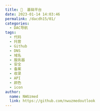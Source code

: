 ```yaml
---
title: 🔐  基础平台
date: 2023-01-14 14:03:46
permalink: /dacdh15/01/
categories: 
  - DAC导航
tags: 
  - 代码
  - 托管
  - Github
  - DNS
  - 域名
  - 服务器
  - 安全
  - 备案
  - 收录
  - API
  - 颜色
  - icon
author: 
  name: NWUzmed
  link: https://github.com/nwuzmedoutlook
---
```


<ClientOnly>
  <Card :cardData="cardData0" :cardListSize=4 carTitlColor="#000" carHoverColor="#000" />
</ClientOnly>

<script>
export default {
  data() {
    return {
      cardData0: [
{id: "0", cardSrc: "https://github.com/", cardImgSrc: "https://api.xinac.net/icon/?url=https://github.com/", cardName: "Github", cardContent: "面向开源及私有软件项目的托管平台",},
{cardSrc: "https://githubmemory.com/", cardImgSrc: "https://api.xinac.net/icon/?url=https://githubmemory.com/", cardName: "Githubmemory", cardContent: "search repos · vue",},
{cardSrc: "https://doc.fastgit.org/zh-cn/", cardImgSrc: "https://api.xinac.net/icon/?url=https://doc.fastgit.org/zh-cn/", cardName: "FastGit", cardContent: "一个对于 GitHub.com 的镜像加速器",},
{cardSrc: "https://hub.fastgit.org/", cardImgSrc: "https://api.xinac.net/icon/?url=https://hub.fastgit.org/", cardName: "GitHub镜像", cardContent: "Where the world builds software",},
{cardSrc: "https://toolwa.com/github/", cardImgSrc: "https://api.xinac.net/icon/?url=https://toolwa.com/github/", cardName: "GitHub加速下载", cardContent: "在线工具",},
{cardSrc: "https://jamstack.org/", cardImgSrc: "https://api.xinac.net/icon/?url=https://jamstack.org/", cardName: "Jamstack", cardContent: "For fast and secure sites",},
{cardSrc: "https://www.dnspod.cn/", cardImgSrc: "https://api.xinac.net/icon/?url=https://www.dnspod.cn/", cardName: "DNSPod", cardContent: "免费智能DNS解析服务商",},
{cardSrc: "https://gitee.com/", cardImgSrc: "https://api.xinac.net/icon/?url=https://gitee.com/", cardName: "Gitee", cardContent: "基于 Git 的代码托管和研发协作平台",},
{cardSrc: "https://www.freenom.com/", cardImgSrc: "https://api.xinac.net/icon/?url=https://www.freenom.com/", cardName: "Freenom", cardContent: "免费域名服务商",},
{cardSrc: "http://www.dot.tk/zh/index.html", cardImgSrc: "https://api.xinac.net/icon/?url=http://www.dot.tk/zh/index.html", cardName: "Dot TK", cardContent: "寻找一个新的免费域名",},
{cardSrc: "https://myssl.com/", cardImgSrc: "https://api.xinac.net/icon/?url=https://myssl.com/", cardName: "SSL/TLS安全评估报告", cardContent: "您部署的HTTPS网站安全吗?",},
{cardSrc: "https://gridea.dev/", cardImgSrc: "https://api.xinac.net/icon/?url=https://gridea.dev/", cardName: "Gridea", cardContent: "一个静态博客写作客户端",},
{cardSrc: "https://hexo.io/zh-cn/", cardImgSrc: "https://api.xinac.net/icon/?url=https://hexo.io/zh-cn/", cardName: "Hexo", cardContent: "快速、简洁且高效的博客框架",},
{cardSrc: "https://git-scm.com/", cardImgSrc: "https://api.xinac.net/icon/?url=https://git-scm.com/", cardName: "Git", cardContent: "免费的开源 分布式版本控制系统",},
{cardSrc: "https://www.jsdelivr.com/", cardImgSrc: "https://api.xinac.net/icon/?url=https://www.jsdelivr.com/", cardName: "jsDelivr", cardContent: "A free, fast, and reliable CDN for open source",},
{cardSrc: "https://workbench.umeng.com/", cardImgSrc: "https://api.xinac.net/icon/?url=https://workbench.umeng.com/", cardName: "友盟+工作台", cardContent: "国内领先的第三方全域数据智能服务商",},
{cardSrc: "http://busuanzi.ibruce.info/", cardImgSrc: "https://api.xinac.net/icon/?url=http://busuanzi.ibruce.info/", cardName: "不蒜子", cardContent: "极简网页计数器",},
{cardSrc: "https://www.jinrishici.com/#", cardImgSrc: "https://api.xinac.net/icon/?url=https://www.jinrishici.com/#", cardName: "今日诗词", cardContent: "诗词实时智能推荐 - 今日诗词开放接口 - 今日诗词 API",},
{cardSrc: "https://hitokoto.cn/", cardImgSrc: "https://api.xinac.net/icon/?url=https://hitokoto.cn/", cardName: "Hitokoto一言", cardContent: "提供一句话服务。",},
{cardSrc: "http://yijuzhan.com/", cardImgSrc: "https://api.xinac.net/icon/?url=http://yijuzhan.com/", cardName: "一句", cardContent: "汇聚有料文字",},
{cardSrc: "https://aplayer.js.org/#/zh-Hans/", cardImgSrc: "https://api.xinac.net/icon/?url=https://aplayer.js.org/#/zh-Hans/", cardName: "APlayer", cardContent: "a beautiful HTML5 music player",},
{cardSrc: "https://creativecommons.org/licenses/", cardImgSrc: "https://api.xinac.net/icon/?url=https://creativecommons.org/licenses/", cardName: "Creative Commons", cardContent: "知识共享许可协议",},
{cardSrc: "https://txc.qq.com/", cardImgSrc: "https://api.xinac.net/icon/?url=https://txc.qq.com/", cardName: "腾讯兔小巢", cardContent: "免费便捷的用户意见反馈服务平台",},
{cardSrc: "https://valine.js.org/", cardImgSrc: "https://api.xinac.net/icon/?url=https://valine.js.org/", cardName: "Valine", cardContent: "一款快速、简洁且高效的无后端评论系统。",},
{cardSrc: "https://www.5tu.cn/colors/yansebiao.html", cardImgSrc: "https://api.xinac.net/icon/?url=https://www.5tu.cn/colors/yansebiao.html", cardName: "颜色表大全", cardContent: "颜色代码 设计配色表 网页配色表",},
{cardSrc: "http://zhongguose.com/", cardImgSrc: "https://api.xinac.net/icon/?url=http://zhongguose.com/", cardName: "中国色", cardContent: "中国传统颜色",},
{cardSrc: "https://encycolorpedia.cn/", cardImgSrc: "https://api.xinac.net/icon/?url=https://encycolorpedia.cn/", cardName: "Encycolorpedia", cardContent: "十六进制颜色代码表，图表及调色板",},
{cardSrc: "https://www.color-hex.com/", cardImgSrc: "https://api.xinac.net/icon/?url=https://www.color-hex.com/", cardName: "Color Hex Color Codes", cardContent: "Color-hex gives information about colors including color models (RGB,HSL,HSV and CMYK),",},
{cardSrc: "https://mycolor.space/", cardImgSrc: "https://api.xinac.net/icon/?url=https://mycolor.space/", cardName: "ColorSpace", cardContent: "Color Palettes Generator and Color Gradient Tool",},
{cardSrc: "https://colordrop.io/", cardImgSrc: "https://api.xinac.net/icon/?url=https://colordrop.io/", cardName: "ColorDrop", cardContent: "New colors",},
{cardSrc: "https://www.sousuoyinqingtijiao.com/", cardImgSrc: "https://api.xinac.net/icon/?url=https://www.sousuoyinqingtijiao.com/", cardName: "屈站长", cardContent: "搜索引擎提交入口",},
{cardSrc: "https://www.shoulu8.net/", cardImgSrc: "https://api.xinac.net/icon/?url=https://www.shoulu8.net/", cardName: "收录吧", cardContent: "分类目录网_免费网站目录_网站收录_网址提交_免费收录网站",},
{cardSrc: "http://www.5118.link/", cardImgSrc: "https://api.xinac.net/icon/?url=http://www.5118.link/", cardName: "5118简单收录", cardContent: "免费收录网站导航网址大全",},
{cardSrc: "https://www.a4lc.com/", cardImgSrc: "https://api.xinac.net/icon/?url=https://www.a4lc.com/", cardName: "爱思链池", cardContent: "免费提交收录,发现互联网的价值！",},
{cardSrc: "https://www.17shoulu.cn/", cardImgSrc: "https://api.xinac.net/icon/?url=https://www.17shoulu.cn/", cardName: "一起收录网", cardContent: "是一个自动秒收录和全人工编辑的开放式网址收录交流和展示平台。",},
{cardSrc: "https://www.bootcss.com/p/font-awesome/design.html", cardImgSrc: "https://api.xinac.net/icon/?url=https://www.bootcss.com/p/font-awesome/design.html", cardName: "Font Awesome", cardContent: "图标字体的代码列表",},
{cardSrc: "https://fontawesome.com/v4.7.0/icons/", cardImgSrc: "https://api.xinac.net/icon/?url=https://fontawesome.com/v4.7.0/icons/", cardName: "Font Awesome Icons", cardContent: "The Icons",},
{cardSrc: "http://ip.zxinc.org/", cardImgSrc: "https://api.xinac.net/icon/?url=http://ip.zxinc.org/", cardName: "IP地址查询网站", cardContent: "在线查询IPv6/IPv4地址",},
{cardSrc: "https://www.ipaddress.com/", cardImgSrc: "https://api.xinac.net/icon/?url=https://www.ipaddress.com/", cardName: "IPAddress.com", cardContent: "The Best IP Address, Email and Networking Tools",},
{cardSrc: "https://beian.miit.gov.cn/", cardImgSrc: "https://api.xinac.net/icon/?url=https://beian.miit.gov.cn/", cardName: "ICP/IP地址/域名信息备案管理系统", cardContent: "工业和信息化部政务服务平台",},
{cardSrc: "http://api.wpbom.com/", cardImgSrc: "https://api.xinac.net/icon/?url=http://api.wpbom.com/", cardName: "免费API", cardContent: "免费API接口调用平台",},
{cardSrc: "http://api.btstu.cn/", cardImgSrc: "https://api.xinac.net/icon/?url=http://api.btstu.cn/", cardName: "搏天api", cardContent: "免费api接口平台",},
{cardSrc: "https://api.sumt.cn/", cardImgSrc: "https://api.xinac.net/icon/?url=https://api.sumt.cn/", cardName: "Kate·Api", cardContent: "免费API数据接口调用服务平台",},
{cardSrc: "https://www.free-api.com/", cardImgSrc: "https://api.xinac.net/icon/?url=https://www.free-api.com/", cardName: "接口大全", cardContent: "免费API,收集所有免费的API",},
{cardSrc: "https://api.uomg.com/", cardImgSrc: "https://api.xinac.net/icon/?url=https://api.uomg.com/", cardName: "UomgAPI", cardContent: "优启梦免费API数据接口调用服务平台",},
{cardSrc: "https://www.aliyun.com/", cardImgSrc: "https://api.xinac.net/icon/?url=https://www.aliyun.com/", cardName: "阿里云", cardContent: "上云就上阿里云",},
{cardSrc: "https://cloud.tencent.com/", cardImgSrc: "https://api.xinac.net/icon/?url=https://cloud.tencent.com/", cardName: "腾讯云", cardContent: "产业智变 云启未来",},
{cardSrc: "https://cloud.baidu.com/", cardImgSrc: "https://api.xinac.net/icon/?url=https://cloud.baidu.com/", cardName: "百度智能云", cardContent: "智能时代基础设施",},
{cardSrc: "https://www.bmob.cn/", cardImgSrc: "https://api.xinac.net/icon/?url=https://www.bmob.cn/", cardName: "Bmob后端云", cardContent: "全方位一体化的后端服务平台",},
{cardSrc: "https://www.sxl.cn/", cardImgSrc: "https://api.xinac.net/icon/?url=https://www.sxl.cn/", cardName: "上线了", cardContent: "免费建站_自助建站_免费网站建设_小程序制作",},
{cardSrc: "https://www.qingzhan.com/", cardImgSrc: "https://api.xinac.net/icon/?url=https://www.qingzhan.com/", cardName: "轻站", cardContent: "轻站无代码,零代码建站平台",},
      ],
    };
  },
};
</script>
